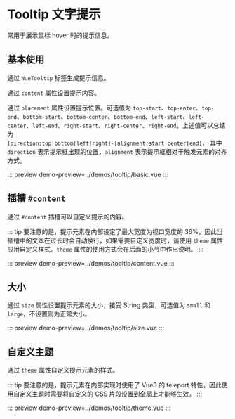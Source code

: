 # Tooltip 文字提示

常用于展示鼠标 hover 时的提示信息。

## 基本使用

通过 `NueTooltip` 标签生成提示信息。

通过 `content` 属性设置提示内容。

通过 `placement` 属性设置提示位置。可选值为 `top-start`、`top-enter`、`top-end`、`bottom-start`、`bottom-center`、`bottom-end`、`left-start`、`left-center`、`left-end`、`right-start`、`right-center`、`right-end`。上述值可以总结为  
`[direction:top|bottom|left|right]-[alignment:start|center|end]`，
其中 `direction` 表示提示框出现的位置，`alignment` 表示提示框相对于触发元素的对齐方式。

::: preview
demo-preview=../demos/tooltip/basic.vue
:::

## 插槽 `#content`

通过 `#content` 插槽可以自定义提示的内容。

::: tip
要注意的是，提示元素在内部设定了最大宽度为视口宽度的 36%，因此当插槽中的文本在过长时会自动换行，如果需要自定义宽度时，请使用 `theme` 属性应用自定义样式。`theme` 属性的使用方式会在后面的小节中作出说明。
:::

::: preview
demo-preview=../demos/tooltip/content.vue
:::

## 大小

通过 `size` 属性设置提示元素的大小，接受 String 类型，可选值为 `small` 和 `large`，不设置则为正常大小。

::: preview
demo-preview=../demos/tooltip/size.vue
:::

## 自定义主题

通过 `theme` 属性自定义提示元素的样式。

::: tip
要注意的是，提示元素在内部实现时使用了 Vue3 的 teleport 特性，因此使用自定义主题时需要将自定义的 CSS 片段设置到全局上才能够生效。
:::

::: preview
demo-preview=../demos/tooltip/theme.vue
:::
